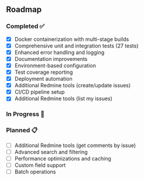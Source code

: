 ## Roadmap

### Completed ✅
- [x] Docker containerization with multi-stage builds
- [x] Comprehensive unit and integration tests (27 tests)
- [x] Enhanced error handling and logging
- [x] Documentation improvements
- [x] Environment-based configuration
- [x] Test coverage reporting
- [x] Deployment automation
- [x] Additional Redmine tools (create/update issues)
- [x] CI/CD pipeline setup
- [x] Additional Redmine tools (list my issues)

### In Progress 🚧

### Planned 📋
- [ ] Additional Redmine tools (get comments by issue)
- [ ] Advanced search and filtering
- [ ] Performance optimizations and caching
- [ ] Custom field support
- [ ] Batch operations
